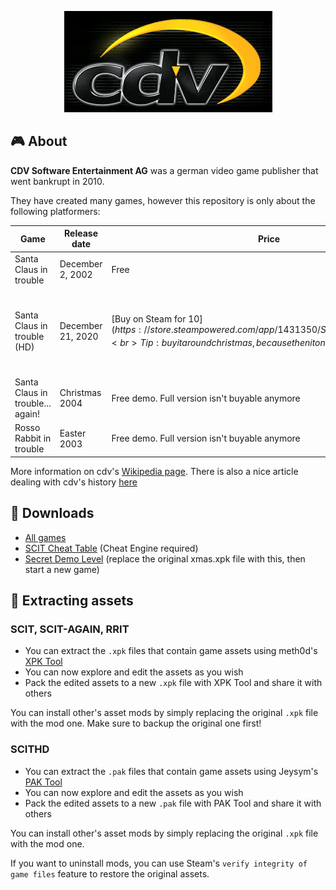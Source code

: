 <p align="center">
  <img src="./cdv.png">
</p>

## 🎮 About
**CDV Software Entertainment AG** was a german video game publisher that went bankrupt in 2010. 

They have created many games, however this repository is only about the following platformers:

| Game | Release date | Price | Additional info | Mods |
|------|--------------|-------|-----------------|------|
| Santa Claus in trouble | December 2, 2002 | Free | 
| Santa Claus in trouble (HD) | December 21, 2020 | [Buy on Steam for 10$](https://store.steampowered.com/app/1431350/Santa_Claus_in_Trouble_HD/)<br>Tip: buy it around christmas, because then it only costs 2,50$ | Remake of SCIT | [Retro Music (adds the original music from 2002)](https://www.moddb.com/mods/santa-claus-in-trouble-hd-retro-music/downloads/scit-hd-retro-music) |
| Santa Claus in trouble... again! | Christmas 2004 | Free demo. Full version isn't buyable anymore |
| Rosso Rabbit in trouble | Easter 2003 | Free demo. Full version isn't buyable anymore |

More information on cdv's [Wikipedia page](https://en.wikipedia.org/wiki/CDV_Software).
There is also a nice article dealing with cdv's history [here](https://knightsandmerchants.net/information/joymania)

## 📂 Downloads
- [All games](/Downloads)
- [SCIT Cheat Table](/SCIT_v1.1.CT) (Cheat Engine required)
- [Secret Demo Level](/SECRET_DEMO_LEVEL.xpk) (replace the original xmas.xpk file with this, then start a new game)

## 👾 Extracting assets
### SCIT, SCIT-AGAIN, RRIT
- You can extract the `.xpk` files that contain game assets using meth0d's [XPK Tool](https://github.com/The-Meth0d/XPKTool-SantaClausInTrouble)
- You can now explore and edit the assets as you wish
- Pack the edited assets to a new `.xpk` file with XPK Tool and share it with others

You can install other's asset mods by simply replacing the original `.xpk` file with the mod one. Make sure to backup the original one first!

### SCITHD

- You can extract the `.pak` files that contain game assets using Jeysym's [PAK Tool](https://github.com/jeysym/scit-hd-pak-tool)
- You can now explore and edit the assets as you wish
- Pack the edited assets to a new `.pak` file with PAK Tool and share it with others

You can install other's asset mods by simply replacing the original `.xpk` file with the mod one. 

If you want to uninstall mods, you can use Steam's `verify integrity of game files` feature to restore the original assets.
